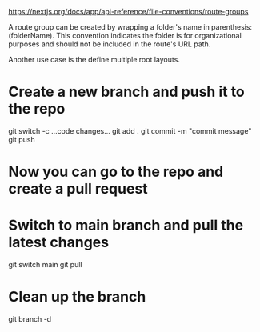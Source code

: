 https://nextjs.org/docs/app/api-reference/file-conventions/route-groups

A route group can be created by wrapping a folder's name in parenthesis: (folderName).
This convention indicates the folder is for organizational purposes and should not be included in the route's URL path.

Another use case is the define multiple root layouts.

# Create a new branch and push it to the repo

git switch -c <branch-name>
...code changes...
git add .
git commit -m "commit message"
git push

# Now you can go to the repo and create a pull request

# Switch to main branch and pull the latest changes

git switch main
git pull

# Clean up the branch

git branch -d <branch-name>
